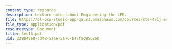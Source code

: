 ```yaml
---
content_type: resource
description: Lecture notes about Engineering the LEM.
file: https://ol-ocw-studio-app-qa.s3.amazonaws.com/courses/sts-471j-engineering-apollo-the-moon-project-as-a-complex-system-spring-2007/238b49e8cd485aae5a76b47fac85626b_lec13.pdf
file_type: application/pdf
resourcetype: Document
title: lec13.pdf
uid: 238b49e8-cd48-5aae-5a76-b47fac85626b
---
```

